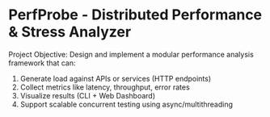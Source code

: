 # PerfProbe - Distributed Performance & Stress Analyzer
Project Objective:
Design and implement a modular performance analysis framework that can:
1. Generate load against APIs or services (HTTP endpoints)
2. Collect metrics like latency, throughput, error rates
3. Visualize results (CLI + Web Dashboard)
4. Support scalable concurrent testing using async/multithreading
